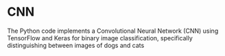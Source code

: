 # CNN
The Python code implements a Convolutional Neural Network (CNN) using TensorFlow and Keras for binary image classification,
specifically distinguishing between images of dogs and cats

